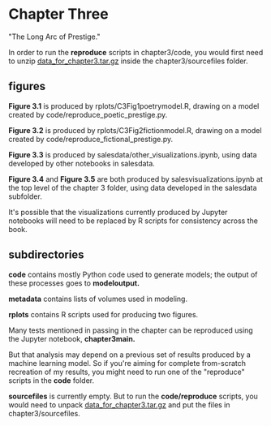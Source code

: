 Chapter Three
============================================

"The Long Arc of Prestige."

In order to run the **reproduce** scripts in chapter3/code, you would first need to unzip [data_for_chapter3.tar.gz](https://www.dropbox.com/s/urlo2292g3ueozl/data_for_chapter3.tar.gz?dl=0) inside the chapter3/sourcefiles folder.

figures
-------

**Figure 3.1** is produced by rplots/C3Fig1poetrymodel.R, drawing on a model created by code/reproduce_poetic_prestige.py.

**Figure 3.2** is produced by rplots/C3Fig2fictionmodel.R, drawing on a model created by code/reproduce_fictional_prestige.py.

**Figure 3.3** is produced by salesdata/other_visualizations.ipynb, using data developed by other notebooks in salesdata.

**Figure 3.4** and **Figure 3.5** are both produced by salesvisualizations.ipynb at the top level of the chapter 3 folder, using data developed in the salesdata subfolder.

It's possible that the visualizations currently produced by Jupyter notebooks will need to be replaced by R scripts for consistency across the book.

subdirectories
--------------

**code** contains mostly Python code used to generate models; the output of these processes goes to **modeloutput.**

**metadata** contains lists of volumes used in modeling.

**rplots** contains R scripts used for producing two figures.

Many tests mentioned in passing in the chapter can be reproduced using the Jupyter notebook, **chapter3main.**

But that analysis may depend on a previous set of results produced by a machine learning model. So if you're aiming for complete from-scratch recreation of my results, you might need to run one of the "reproduce" scripts in the **code** folder.

**sourcefiles** is currently empty. But to run the **code/reproduce** scripts, you would need to unpack [data_for_chapter3.tar.gz](https://www.dropbox.com/s/urlo2292g3ueozl/data_for_chapter3.tar.gz?dl=0) and put the files in chapter3/sourcefiles.